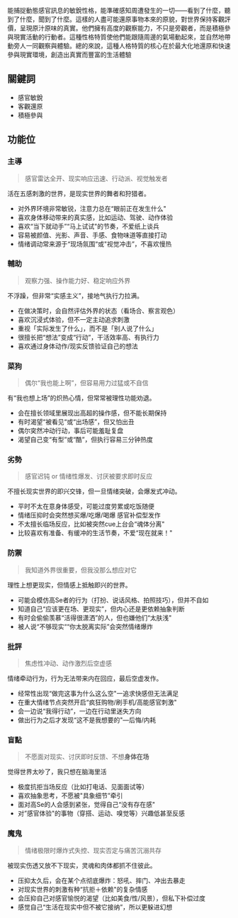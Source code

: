 能捕捉動態感官訊息的敏銳性格，能準確感知周遭發生的一切——看到了什麼，聽到了什麼，聞到了什麼。這樣的人盡可能還原事物本來的原貌，對世界保持客觀評價，呈現原汁原味的真實。他們擁有高度的觀察能力，不只是旁觀者，而是積極參與現實活動的行動者。這種性格特質使他們能跟隨周邊的氣場動起來，並自然地帶動旁人一同觀察與體驗。總的來說，這種人格特質的核心在於最大化地還原和快速參與現實環境，創造出真實而豐富的生活體驗
## 關鍵詞
- 感官敏銳
- 客觀還原
- 積極參與
## 功能位
### 主導
> 感官雷达全开、现实响应迅速、行动派、视觉触发者

活在五感刺激的世界，是现实世界的舞者和狩猎者。
- 对外界环境非常敏锐，注意力总在“眼前正在发生什么"
- ﻿喜欢身体移动带来的真实感，比如运动、驾驶、动作体验
- ﻿喜欢“当下就动手”“马上试试"的节奏，不爱纸上谈兵
- ﻿容易被颜值、光影、声音、手感、食物味道等直接打动
- ﻿情绪调动常来源于“现场氛围“或"视觉冲击”，不喜欢慢热
### 輔助
> 观察力强、操作能力好、稳定响应外界

不浮躁，但非常“实感主义”，接地气执行力拉满。
- 在做决策时，会自然评估外界的状态（看场合、察言观色）
- ﻿喜欢沉浸式体验，但不一定主动追求刺激
- ﻿重视「实际发生了什么」，而不是「别人说了什么」
- ﻿很擅长把“想法”变成“行动”，干活效率高、有执行力
- ﻿喜欢通过身体动作/现实反馈验证自己的想法
### 菜狗
> 偶尔“我也能上啊”，但容易用力过猛或不自信

有“我也想上场”的炽热心情，但常常被理性功能劝退。
- 会在擅长领域里展现出高超的操作感，但不能长期保持
- ﻿有时渴望“被看见“或“出场感”，但又怕出丑
- ﻿偶尔穾然冲动行动，事后可能羞耻复盘
- ﻿渴望自己变“有型”或“酷”，但执行容易三分钟热度
### 劣勢
> 感官迟钝 or 情绪性爆发、讨厌被要求即时反应

不擅长现实世界的即兴交锋，但一旦情绪突破，会爆发式冲动。
- 平时不太在意身体感受，可能过度劳累或吃饭随便
- 情绪压抑时会突然想买爆/吃爆/喝爆 感官补偿型发作
- 不太擅长临场反应，比如被突然cue上台会“魂体分离"
- 比较喜欢有准备、有缓冲的生活节奏，不爱“现在就来！"
### 防禦
> 我知道外界很重要，但我没那么想应对它

理性上想更现实，但情感上抵触即兴的世界。
- 可能会模仿高Se者的行为（打扮、说话风格、拍照技巧），但并不自如
- ﻿知道自己“应该更在场、更现实”，但内心还是更依赖抽象判断
- ﻿﻿有时会偷偷羡慕“活得很潇洒”的人，但也嫌他们“太肤浅"
- ﻿被人说“不够现实““你太脱离实际”会突然情绪爆炸
### 批評
> 焦虑性冲动、动作激烈后空虚感

情绪牵动行为，行为无法带来内在回应，最后空虚发作。
- 经常性出现“做完这事为什么这么空"一追求快感但无法满足
- ﻿在重大情绪节点突然开启“疯狂购物/刷手机/高能感官刺激"
- ﻿会一边说“我得行动”，一边在行动里迷失方向
- ﻿做出行为之后才发现“这不是我想要的"—后悔/内耗
### 盲點
> 不愿面对现实、讨厌即时反馈、不想**身体在场**

觉得世界太吵了，我只想在脑海里活
- 极度抗拒当场反应（比如打电话、见面面试等）
- ﻿喜欢抽象思考，不愿被"具象细节”牵引
- ﻿面对高Se的人会感到紧张，觉得自己“没有存在感"
- ﻿对”感官体验"的事物（穿搭、运动、嗅觉等）兴趣低甚至反感
### 魔鬼
> 情绪极限时爆炸式失控、现实否定与痛苦沉溺共存

被现实伤透又放不下现实，灵魂和肉体都抓不住彼此。
- 压抑太久后，会在某个点彻底爆炸：怒吼、摔门、冲出去暴走
- ﻿对现实世界的刺激有种“抗拒＋依赖"的复杂情感
- ﻿﻿会压抑自己对感官愉悦的渴望（比如美食/性/风景），但私下补偿过度
- ﻿感觉自己“生活在现实中但不被它接纳”，所以更躲进幻想